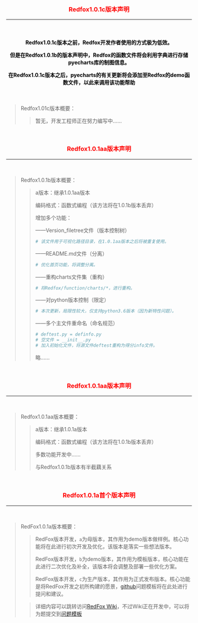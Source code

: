

<h3 align="center"><font color="red">Redfox1.0.1c版本声明</font></h3><hr>

<br>

<h4 align="center">
    <font color=#000000>
    <p>Redfox1.0.1c版本之前，Redfox开发作者使用的方式极为低效。</p>
    <p>但是在Redfox1.0.1b的版本声明中，Redfox的函数文件将会利用字典进行存储pyecharts库的制图信息。</p>
    <p>在Redfox1.0.1c版本之后，pyecharts的有关更新将会添加至Redfox的demo函数文件，以此来调用该功能帮助</p>
	</font>
</h4>

<br>

> Redfox1.01c版本概要：
>
> > 暂无，开发工程师正在努力编写中……

<br>

<h3 align="center"><font color="red">Redfox1.0.1aa版本声明</font></h3><hr>

<br>

> Redfox1.0.1b版本概要：
>
> > a版本：继承1.0.1aa版本
> >
> > 编码格式：函数式编程（该方法将在1.0.1b版本丢弃）
> >
> > 增加多个功能：
> >
> > ——Version_filetree文件（版本控制树）
> >
> > ```python
> > # 该文件用于可视化路径目录，在1.0.1aa版本之后将被重复使用。
> > ```
> >
> > ——README.md文件（分离）
> >
> > ```python
> > # 优化首页功能，将调整分离。
> > ```
> >
> > ——重构charts文件集（重构）
> >
> > ```python
> > # 将Redfox/function/charts/*，进行重构。
> > ```
> >
> > ——对python版本控制（限定）
> >
> > ```python
> > # 本次更新，局限性较大，仅支持python3.6版本（因为新特性问题）。
> > ```
> >
> > ——多个主文件重命名（命名规范）
> >
> > ```python
> > # deftest.py = definfo.py
> > # 空文件 = __init__.py
> > # 加入初始化文件，将源文件deftest重构为得分info文件。
> > ```
> >
> > 略……

<br>

<h3 align="center"><font color="red">Redfox1.0.1aa版本声明</font></h3><hr>

<br>

> Redfox1.0.1aa版本概要：
>
> > a版本：继承1.0.1a版本
> >
> > 编码格式：函数式编程（该方法将在1.0.1b版本丢弃）
> >
> > 多数功能开发中……
> >
> > 与Redfox1.0.1b版本有半截藕关系

<br>

<h3 align="center"><font color="red">Redfox1.0.1a首个版本声明</font></h3><hr>

<br>

> RedFox1.0.1a版本概要：
>
> > RedFox版本开发，`a`为母版本，其作用为demo版本做样例。核心功能将在此进行初次开发及优化，该版本是落实一些想法版本。
> >
> > RedFox版本开发，`b`为demo版本，其作用为模板版本，核心功能在此进行二次优化及补全，该版本将会调整及部署一些优化方案。
> >
> > RedFox版本开发，`c`为生产版本，其作用为正式发布版本。核心功能是将RedFox开发之初所构建的愿景，[github](https://github.com/haitanghuadeng/Redfox/issues)问题模板将在此处进行提问和建议。
>
> > 详细内容可以跳转访问[RedFox Wiki](https://github.com/haitanghuadeng/Redfox/wiki)，不过Wiki正在开发中，可以将为题提交到[问题模板](https://github.com/haitanghuadeng/Redfox/issues)

<br>



